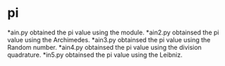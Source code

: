 # pi

*ain.py obtained the pi value using the module.
*ain2.py obtainsed the pi value using the Archimedes.
*ain3.py obtainsed the pi value using the Random number.
*ain4.py obtainsed the pi value using the division quadrature.
*in5.py obtainsed the pi value using the Leibniz.
